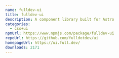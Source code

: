 ```yaml
---
name: fulldev-ui
title: fulldev-ui
description: A component library built for Astro
categories:
  - css+ui
npmUrl: https://www.npmjs.com/package/fulldev-ui
repoUrl: https://github.com/fulldotdev/ui
homepageUrl: https://ui.full.dev/
downloads: 2171
---
```

